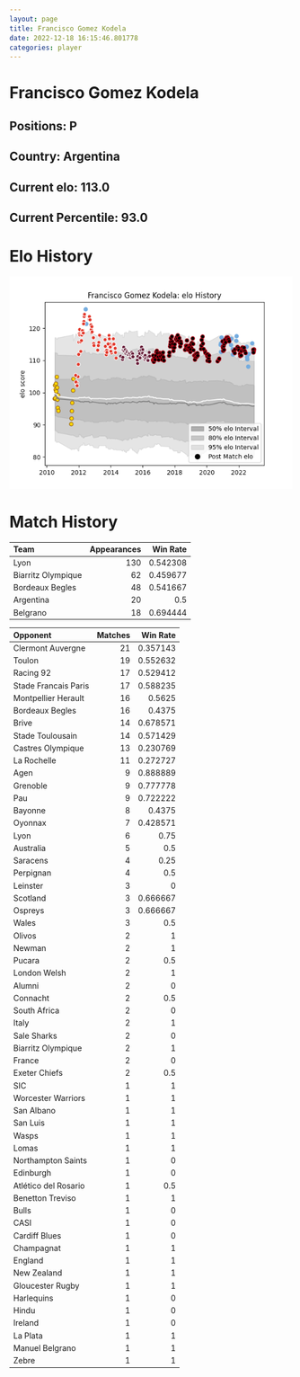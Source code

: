 ```yaml
---  
layout: page  
title: Francisco Gomez Kodela  
date: 2022-12-18 16:15:46.801778  
categories: player  
---
```

# Francisco Gomez Kodela

## Positions: P

## Country: Argentina

## Current elo: 113.0

## Current Percentile: 93.0

# Elo History


![elo history](history_FranciscoGomezKodela.png)
# Match History


| Team               |   Appearances |   Win Rate |
|:-------------------|--------------:|-----------:|
| Lyon               |           130 |   0.542308 |
| Biarritz Olympique |            62 |   0.459677 |
| Bordeaux Begles    |            48 |   0.541667 |
| Argentina          |            20 |   0.5      |
| Belgrano           |            18 |   0.694444 |

| Opponent             |   Matches |   Win Rate |
|:---------------------|----------:|-----------:|
| Clermont Auvergne    |        21 |   0.357143 |
| Toulon               |        19 |   0.552632 |
| Racing 92            |        17 |   0.529412 |
| Stade Francais Paris |        17 |   0.588235 |
| Montpellier Herault  |        16 |   0.5625   |
| Bordeaux Begles      |        16 |   0.4375   |
| Brive                |        14 |   0.678571 |
| Stade Toulousain     |        14 |   0.571429 |
| Castres Olympique    |        13 |   0.230769 |
| La Rochelle          |        11 |   0.272727 |
| Agen                 |         9 |   0.888889 |
| Grenoble             |         9 |   0.777778 |
| Pau                  |         9 |   0.722222 |
| Bayonne              |         8 |   0.4375   |
| Oyonnax              |         7 |   0.428571 |
| Lyon                 |         6 |   0.75     |
| Australia            |         5 |   0.5      |
| Saracens             |         4 |   0.25     |
| Perpignan            |         4 |   0.5      |
| Leinster             |         3 |   0        |
| Scotland             |         3 |   0.666667 |
| Ospreys              |         3 |   0.666667 |
| Wales                |         3 |   0.5      |
| Olivos               |         2 |   1        |
| Newman               |         2 |   1        |
| Pucara               |         2 |   0.5      |
| London Welsh         |         2 |   1        |
| Alumni               |         2 |   0        |
| Connacht             |         2 |   0.5      |
| South Africa         |         2 |   0        |
| Italy                |         2 |   1        |
| Sale Sharks          |         2 |   0        |
| Biarritz Olympique   |         2 |   1        |
| France               |         2 |   0        |
| Exeter Chiefs        |         2 |   0.5      |
| SIC                  |         1 |   1        |
| Worcester Warriors   |         1 |   1        |
| San Albano           |         1 |   1        |
| San Luis             |         1 |   1        |
| Wasps                |         1 |   1        |
| Lomas                |         1 |   1        |
| Northampton Saints   |         1 |   0        |
| Edinburgh            |         1 |   0        |
| Atlético del Rosario |         1 |   0.5      |
| Benetton Treviso     |         1 |   1        |
| Bulls                |         1 |   0        |
| CASI                 |         1 |   0        |
| Cardiff Blues        |         1 |   0        |
| Champagnat           |         1 |   1        |
| England              |         1 |   1        |
| New Zealand          |         1 |   1        |
| Gloucester Rugby     |         1 |   1        |
| Harlequins           |         1 |   0        |
| Hindu                |         1 |   0        |
| Ireland              |         1 |   0        |
| La Plata             |         1 |   1        |
| Manuel Belgrano      |         1 |   1        |
| Zebre                |         1 |   1        |